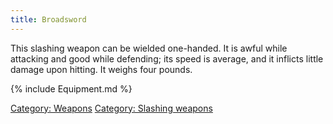 ```yaml
---
title: Broadsword
---
```


This slashing weapon can be wielded one-handed. It is awful while
attacking and good while defending; its speed is average, and it
inflicts little damage upon hitting. It weighs four pounds.

{% include Equipment.md %}

[Category: Weapons](Category:_Weapons "wikilink") [Category: Slashing
weapons](Category:_Slashing_weapons "wikilink")